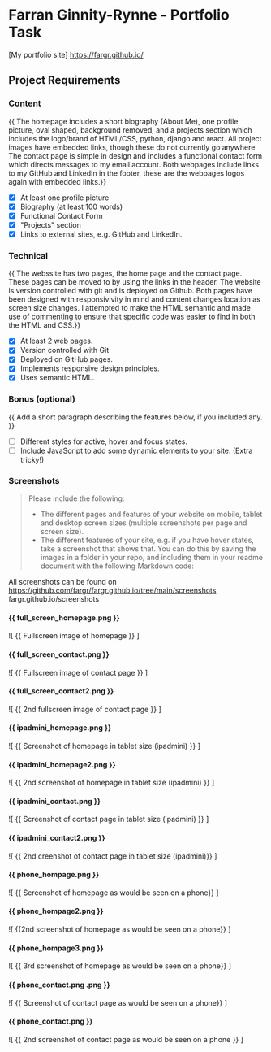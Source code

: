# Farran Ginnity-Rynne - Portfolio Task
[My portfolio site] https://fargr.github.io/
## Project Requirements
### Content
{{ The homepage includes a short biography (About Me), one profile picture, oval shaped, background removed, and a projects section which includes the logo/brand of HTML/CSS, python, django and react. All project images have embedded links, though these do not currently go anywhere. The contact page is simple in design and includes a functional contact form which directs messages to my email account. Both webpages include links to my GitHub and LinkedIn in the footer, these are the webpages logos again with embedded links.}}
- [x] At least one profile picture
- [x] Biography (at least 100 words)
- [x] Functional Contact Form
- [x] "Projects" section
- [x] Links to external sites, e.g. GitHub and LinkedIn.
### Technical
{{ The webssite has two pages, the home page and the contact page. These pages can be moved to by using the links in the header. The website is version controlled with git and is deployed on Github. Both pages have been designed with responsivivity in mind and content changes location as screen size changes. I attempted to make the HTML semantic and made use of commenting to ensure that specific code was easier to find in both the HTML and CSS.}}
- [x] At least 2 web pages.
- [x] Version controlled with Git
- [x] Deployed on GitHub pages.
- [x] Implements responsive design principles.
- [x] Uses semantic HTML.
### Bonus (optional)
{{ Add a short paragraph describing the features below, if you included any. }}
- [ ] Different styles for active, hover and focus states.
- [ ] Include JavaScript to add some dynamic elements to your site. (Extra
tricky!)
### Screenshots
> Please include the following:
> - The different pages and features of your website on mobile, tablet and
desktop screen sizes (multiple screenshots per page and screen size).
> - The different features of your site, e.g. if you have hover states, take a screenshot that shows that.
> You can do this by saving the images in a folder in your repo, and including
them in your readme document with the following Markdown code:


All screenshots can be found on https://github.com/fargr/fargr.github.io/tree/main/screenshots
fargr.github.io/screenshots

#### {{ full_screen_homepage.png }}
![ {{ Fullscreen image of homepage }} ]
#### {{ full_screen_contact.png }}
![ {{ Fullscreen image of contact page }} ]
#### {{ full_screen_contact2.png }}
![ {{ 2nd fullscreen image of contact page }} ]

#### {{ ipadmini_homepage.png }}
![ {{ Screenshot of homepage in tablet size (ipadmini) }} ]
#### {{ ipadmini_homepage2.png }}
![ {{ 2nd screenshot of homepage in tablet size (ipadmini) }} ]
#### {{ ipadmini_contact.png  }}
![ {{ Screenshot of contact page in tablet size (ipadmini) }} ]
#### {{ ipadmini_contact2.png }}
![ {{ 2nd creenshot of contact page in tablet size (ipadmini)}} ]

#### {{ phone_hompage.png }}
![ {{ Screenshot of homepage as would be seen on a phone}} ]
#### {{ phone_hompage2.png }}
![ {{2nd screenshot of homepage as would be seen on a phone}} ]
#### {{ phone_hompage3.png  }}
![ {{ 3rd screenshot of homepage as would be seen on a phone}} ]
#### {{ phone_contact.png .png }}
![ {{ Screenshot of contact page as would be seen on a phone}} ]
#### {{ phone_contact.png }}
![ {{ 2nd screenshot of contact page as would be seen on a phone }} ]